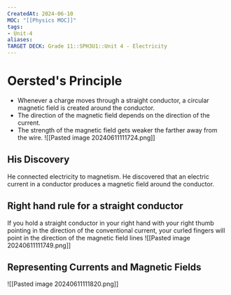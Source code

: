 ```yaml
---
CreatedAt: 2024-06-10
MOC: "[[Physics MOC]]"
tags:
- Unit-4
aliases:
TARGET DECK: Grade 11::SPH3U1::Unit 4 - Electricity
---
```


# Oersted's Principle
- Whenever a charge moves through a straight conductor, a circular magnetic field is created around the conductor.
- The direction of the magnetic field depends on the direction of the current.
- The strength of the magnetic field gets weaker the farther away from the wire.
![[Pasted image 20240611111724.png]]
<!--ID: 1718124839361-->


## His Discovery
He connected electricity to magnetism.  He discovered that an electric current in a conductor produces a magnetic field around the conductor.

## Right hand rule for a straight conductor
If you hold a straight conductor in your right hand with your right thumb pointing in the direction of the conventional current, your curled fingers will point in the direction of the magnetic field lines
![[Pasted image 20240611111749.png]]
<!--ID: 1718124839364-->


## Representing Currents and Magnetic Fields
![[Pasted image 20240611111820.png]]

